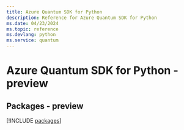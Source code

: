 ```yaml
---
title: Azure Quantum SDK for Python
description: Reference for Azure Quantum SDK for Python
ms.date: 04/23/2024
ms.topic: reference
ms.devlang: python
ms.service: quantum
---
```

# Azure Quantum SDK for Python - preview
## Packages - preview
[!INCLUDE [packages](quantum-index.md)]